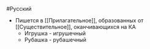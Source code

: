 #Русский 
- Пишется в [[Прилагательное]], образованных от [[Существительное]], оканчивающихся на КА
	- Игрушка - игрушечный
	- Рубашка - рубашечный